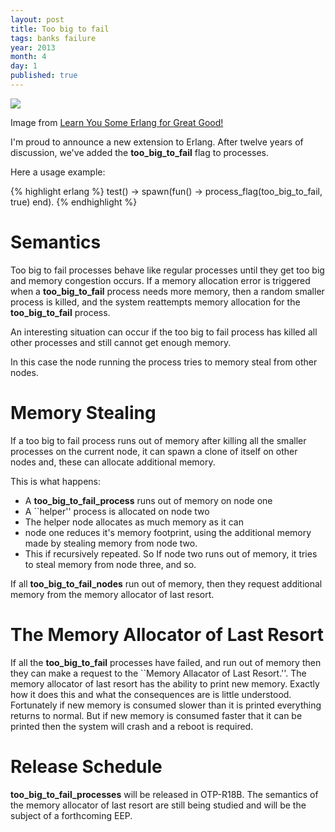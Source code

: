 ```yaml
---
layout: post
title: Too big to fail
tags: banks failure
year: 2013
month: 4
day: 1
published: true
---
```


<img src="http://learnyousomeerlang.com/static/img/rube.png"/>	

Image from <a href="http://nostarch.com/erlang">Learn You Some Erlang for Great Good!</a>
     

I'm proud to announce a new extension to Erlang.
After twelve years of discussion, we've added the <b>too_big_to_fail</b>
flag to processes.

Here a usage example:

{% highlight erlang %}
test() ->
    spawn(fun() ->
		  process_flag(too_big_to_fail, true)
	  end).
{% endhighlight %}
<p></p>

Semantics
=========

Too big to fail processes behave like regular processes until they get
too big and memory congestion occurs.  If a memory allocation error is
triggered when a <b>too_big_to_fail</b> process needs more memory, then a
random smaller process is killed, and the system reattempts memory
allocation for the <b>too_big_to_fail</b> process.

An interesting situation can occur if the too big to fail process
has killed all other processes and still cannot get enough memory.

In this case the node running the process tries to memory steal from other nodes.

Memory Stealing
===============

If a too big to fail process runs out of memory after killing all the
smaller processes on the current node, it can spawn a clone of itself on
other nodes and, these can allocate additional memory.

This is what happens:

* A <b>too_big_to_fail_process</b> runs out of memory on node one
* A ``helper'' process is allocated on node two
* The helper node allocates as much memory as it can
* node one reduces it's memory footprint, using the additional memory made by stealing memory from node two.
* This if recursively repeated. So If node two runs out of memory, it tries to steal
memory from node three, and so.

If all <b>too_big_to_fail_nodes</b> run out of memory, then they request
additional memory from the memory allocator of last resort.

The Memory Allocator of Last Resort
===================================

If all the <b>too_big_to_fail</b> processes have failed, and run out of memory
then they can make a request to the ``Memory Allacator of Last Resort.''. The
memory allocator of last resort has the ability to print new memory. Exactly how it
does this and what the consequences are is little understood. Fortunately if new memory
is consumed slower than it is printed everything returns to normal. But if
new memory is consumed faster that it can be printed then the system will crash and
a reboot is required.

Release Schedule
================

<b>too_big_to_fail_processes</b> will be released in OTP-R18B. The
semantics of the memory allocator of last resort are still being
studied and will be the subject of a forthcoming EEP.

